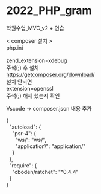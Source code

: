 # 2022_PHP_gram
학원수업_MVC_v2 + 연습

< composer 설치 >			
php.ini</br> 			
zend_extension=xdebug			
주석(;) 후 설치			
https://getcomposer.org/download/			
설치 안되면 			
extension=openssl			
주석(;) 해제 했는지 확인			

Vscode → composer.json 내용 추가			

{				
  "autoload": {				
    "psr-4": {				
      "ws\\": "ws/",				
      "application\\": "application/"				
    }				
  },				
  "require": {				
    "cboden/ratchet": "^0.4.4"				
  }				
}				

